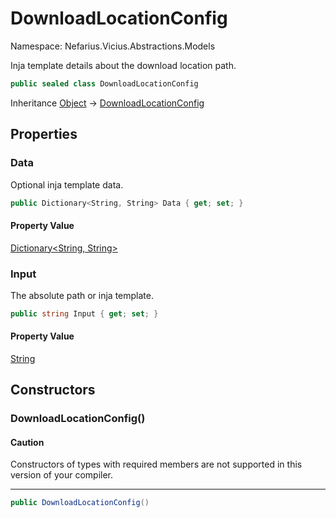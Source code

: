# DownloadLocationConfig

Namespace: Nefarius.Vicius.Abstractions.Models

Inja template details about the download location path.

```csharp
public sealed class DownloadLocationConfig
```

Inheritance [Object](https://docs.microsoft.com/en-us/dotnet/api/system.object) → [DownloadLocationConfig](./nefarius.vicius.abstractions.models.downloadlocationconfig.md)

## Properties

### <a id="properties-data"/>**Data**

Optional inja template data.

```csharp
public Dictionary<String, String> Data { get; set; }
```

#### Property Value

[Dictionary&lt;String, String&gt;](https://docs.microsoft.com/en-us/dotnet/api/system.collections.generic.dictionary-2)<br>

### <a id="properties-input"/>**Input**

The absolute path or inja template.

```csharp
public string Input { get; set; }
```

#### Property Value

[String](https://docs.microsoft.com/en-us/dotnet/api/system.string)<br>

## Constructors

### <a id="constructors-.ctor"/>**DownloadLocationConfig()**

#### Caution

Constructors of types with required members are not supported in this version of your compiler.

---

```csharp
public DownloadLocationConfig()
```
